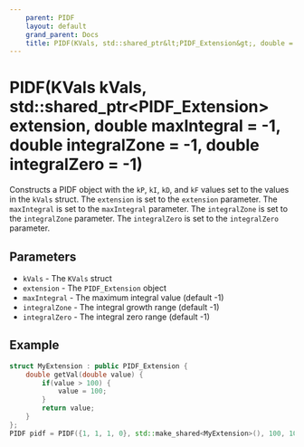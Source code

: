 ```yaml
---
    parent: PIDF
    layout: default
    grand_parent: Docs
    title: PIDF(KVals, std::shared_ptr&lt;PIDF_Extension&gt;, double = -1, double = -1, double = -1)
---
```

# PIDF(KVals kVals, std::shared_ptr&lt;PIDF_Extension&gt; extension, double maxIntegral = -1, double integralZone = -1, double integralZero = -1)
Constructs a PIDF object with the `kP`, `kI`, `kD`, and `kF` values set to the values in the `kVals` struct. The `extension` is set to the `extension` parameter. The `maxIntegral` is set to the `maxIntegral` parameter. The `integralZone` is set to the `integralZone` parameter. The `integralZero` is set to the `integralZero` parameter.

## Parameters
- `kVals` - The `KVals` struct
- `extension` - The `PIDF_Extension` object
- `maxIntegral` - The maximum integral value (default -1)
- `integralZone` - The integral growth range (default -1)
- `integralZero` - The integral zero range (default -1)

## Example
```cpp
struct MyExtension : public PIDF_Extension {
    double getVal(double value) {
        if(value > 100) {
            value = 100;
        }
        return value;
    }
};
PIDF pidf = PIDF({1, 1, 1, 0}, std::make_shared<MyExtension>(), 100, 10, 5);
```
